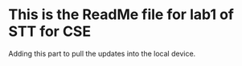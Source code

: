 # This is the ReadMe file for lab1 of STT for CSE
Adding this part to pull the updates into the local device.
